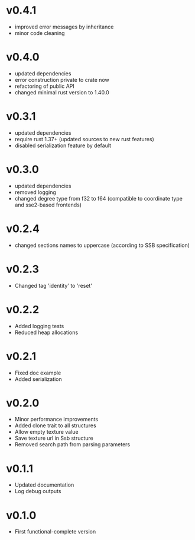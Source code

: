 # v0.4.1
* improved error messages by inheritance
* minor code cleaning

# v0.4.0
* updated dependencies
* error construction private to crate now
* refactoring of public API
* changed minimal rust version to 1.40.0

# v0.3.1
* updated dependencies
* require rust 1.37+ (updated sources to new rust features)
* disabled serialization feature by default

# v0.3.0
* updated dependencies
* removed logging
* changed degree type from f32 to f64 (compatible to coordinate type and sse2-based frontends)

# v0.2.4
* changed sections names to uppercase (according to SSB specification)

# v0.2.3
* Changed tag 'identity' to 'reset'

# v0.2.2
* Added logging tests
* Reduced heap allocations

# v0.2.1
* Fixed doc example
* Added serialization

# v0.2.0
* Minor performance improvements
* Added clone trait to all structures
* Allow empty texture value
* Save texture url in Ssb structure
* Removed search path from parsing parameters

# v0.1.1
* Updated documentation
* Log debug outputs

# v0.1.0
* First functional-complete version